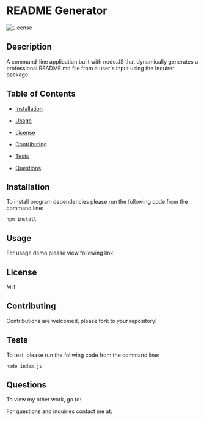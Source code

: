 # README Generator

![License](https://img.shields.io/badge/License-MIT-<blue>)

## Description

A command-line application built with node.JS that dynamically generates a professional README.md file from a user's input using the Inquirer package.

## Table of Contents

* [Installation](#installation)

* [Usage](#usage)

* [License](#license)

* [Contributing](#contributing)

* [Tests](#tests)

* [Questions](#questions)

## Installation

To install program dependencies please run the following code from the command line:

```
npm install
```

## Usage

For usage demo please view following link: 

## License
MIT  

## Contributing

Contributions are welcomed, please fork to your repository!

## Tests

To test, please run the follwing code from the command line:

```
node index.js
```

## Questions

To view my other work, go to: 


For questions and inquiries contact me at:


